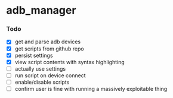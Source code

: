 # adb_manager

### Todo
- [x] get and parse adb devices
- [x] get scripts from github repo
- [x] persist settings
- [x] view script contents with syntax highlighting
- [ ] actually use settings
- [ ] run script on device connect
- [ ] enable/disable scripts
- [ ] confirm user is fine with running a massively exploitable thing
